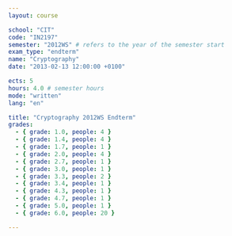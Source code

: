 ```yaml
---
layout: course

school: "CIT"
code: "IN2197"
semester: "2012WS" # refers to the year of the semester start
exam_type: "endterm"
name: "Cryptography"
date: "2013-02-13 12:00:00 +0100"

ects: 5
hours: 4.0 # semester hours
mode: "written"
lang: "en"

title: "Cryptography 2012WS Endterm"
grades:
  - { grade: 1.0, people: 4 }
  - { grade: 1.4, people: 4 }
  - { grade: 1.7, people: 1 }
  - { grade: 2.0, people: 4 }
  - { grade: 2.7, people: 1 }
  - { grade: 3.0, people: 1 }
  - { grade: 3.3, people: 2 }
  - { grade: 3.4, people: 1 }
  - { grade: 4.3, people: 1 }
  - { grade: 4.7, people: 1 }
  - { grade: 5.0, people: 1 }
  - { grade: 6.0, people: 20 }

---
```


